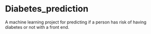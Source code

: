 # Diabetes_prediction
A machine learning project for predicting if a person has risk of having diabetes or not with a front end.
